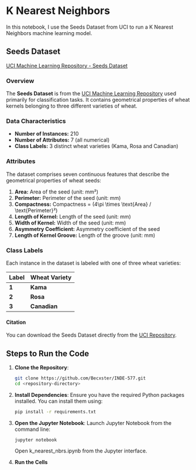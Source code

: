 # K Nearest Neighbors

In this notebook, I use the Seeds Dataset from UCI to run a K Nearest Neighbors machine learning model.

## Seeds Dataset

[UCI Machine Learning Repository - Seeds Dataset](https://archive.ics.uci.edu/dataset/236/seeds)

### Overview

The **Seeds Dataset** is from the [UCI Machine Learning Repository](https://archive.ics.uci.edu/ml/datasets/seeds) used primarily for classification tasks. It contains geometrical properties of wheat kernels belonging to three different varieties of wheat.

### Data Characteristics

- **Number of Instances:** 210
- **Number of Attributes:** 7 (all numerical)
- **Class Labels:** 3 distinct wheat varieties (Kama, Rosa and Canadian)

### Attributes

The dataset comprises seven continuous features that describe the geometrical properties of wheat seeds:

1. **Area:** Area of the seed (unit: mm²)
2. **Perimeter:** Perimeter of the seed (unit: mm)
3. **Compactness:** Compactness = \(4\pi \times \text{Area} / \text{Perimeter}²\)
4. **Length of Kernel:** Length of the seed (unit: mm)
5. **Width of Kernel:** Width of the seed (unit: mm)
6. **Asymmetry Coefficient:** Asymmetry coefficient of the seed
7. **Length of Kernel Groove:** Length of the groove (unit: mm)

### Class Labels

Each instance in the dataset is labeled with one of three wheat varieties:

| **Label** | **Wheat Variety** |
|-----------|--------------------|
| **1**     | **Kama**           |
| **2**     | **Rosa**           |
| **3**     | **Canadian**       |


#### Citation

You can download the Seeds Dataset directly from the [UCI Repository](https://archive.ics.uci.edu/ml/datasets/seeds). 




## Steps to Run the Code
1. **Clone the Repository**:
    ```sh
    git clone https://github.com/Becxster/INDE-577.git
    cd <repository-directory>
    ```

2. **Install Dependencies**: Ensure you have the required Python packages installed. You can install them using:
    ```sh
    pip install -r requirements.txt
    ```

3. **Open the Jupyter Notebook**: Launch Jupyter Notebook from the command line:
    ```sh
    jupyter notebook
    ```
    Open k_nearest_nbrs.ipynb from the Jupyter interface.
4. **Run the Cells**